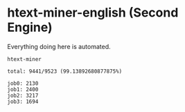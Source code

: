 # htext-miner-english (Second Engine)

Everything doing here is automated.

```
htext-miner

total: 9441/9523 (99.13892680877875%)

job0: 2130
job1: 2400
job2: 3217
job3: 1694
```